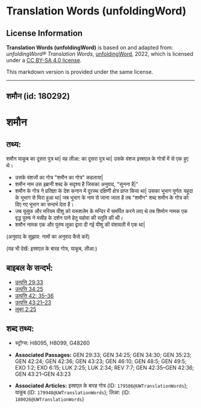 # Translation Words (unfoldingWord)

## License Information

**Translation Words (unfoldingWord)** is based on and adapted from: _unfoldingWord® Translation Words_, [unfoldingWord](https://unfoldingword.org/utw), 2022, which is licensed under a [CC BY-SA 4.0 license](https://creativecommons.org/licenses/by-sa/4.0/legalcode.en).

This markdown version is provided under the same license.



--------------------------------

## शमौन (id: 180292)

शमौन
====

तथ्य:
-----

शमौन याकूब का दूसरा पुत्र था\| वह लीआ: का दूसरा पुत्र था\| उसके वंशज इस्राएल के गोत्रों में से एक हुए थे।

* उसके वंशजों का गोत्र "शमौन का गोत्र" कहलाया\|
* शमौन नाम उस इब्रानी शब्द के सदृश्य है जिसका अनुवाद, "सुनना है\|"
* शमौन के गोत्र ने प्रतिज्ञा के देश कनान में दूरस्थ दक्षिणी क्षेत्र प्राप्त किया था\| उसका भूभाग पूर्णतः यहूदा के भूभाग से घिरा हुआ था\| जब भूभाग के नाम से जाना जाता है तब "शमौन" शब्द शमौन के गोत्र को दिए गए भूभाग का सन्दर्भ देता है।
* जब यूसुफ और मरियम यीशु को यरूशलेम के मन्दिर में समर्पित करने लाए थे तब शिमोन नामक एक वृद्ध पुरुष ने मसीह के दर्शन पाने हेतु यहोवा की स्तुति की थी।
* शमौन नामक एक और पुरुष लूका द्वारा दी गई यीशु की वंशावली में एक था\|

(अनुवाद के सुझाव: नामों का अनुवाद कैसे करें)

(यह भी देखें: इस्राएल के बारह गोत्र, याकूब, लीआ:)

बाइबल के सन्दर्भ:
-----------------

* [उत्पत्ति 29:33](https://ref.ly/Gen29:33)
* [उत्पत्ति 34:25](https://ref.ly/Gen34:25)
* [उत्पत्ति 42: 35–36](https://ref.ly/Gen42:0)
* [उत्पत्ति 43:21–23](https://ref.ly/Gen43:21-Gen43:23)
* [लूका 2:25](https://ref.ly/Luke2:25)

शब्द तथ्य:
----------

* स्ट्रोंग्स: H8095, H8099, G48260

* **Associated Passages:** GEN 29:33; GEN 34:25; GEN 34:30; GEN 35:23; GEN 42:24; GEN 42:36; GEN 43:23; GEN 46:10; GEN 48:5; GEN 49:5; EXO 1:2; EXO 6:15; LUK 2:25; LUK 2:34; REV 7:7; GEN 42:35–GEN 42:36; GEN 43:21–GEN 43:23
* **Associated Articles:** इस्राएल के बारह गोत्र (ID: `179506@UWTranslationWords`); याकूब (ID: `179948@UWTranslationWords`); लिआ: (ID: `180026@UWTranslationWords`)

